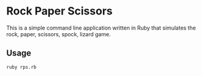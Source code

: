 # Rock Paper Scissors

This is a simple command line application written in Ruby that simulates the rock, paper, scissors, spock, lizard game.

## Usage

`ruby rps.rb`
